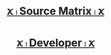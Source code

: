 # <p align="center" style="color:#cb3349" > [ꪎ 𓏺 Source Matrix 𓏺 ꪎ](https://telegram.me/MaTriXrTeam)
# <p align="center" style="color:#cb3349" > [ꪎ 𓏺 Developer 𓏺 ꪎ](https://telegram.me/UxUeU)
